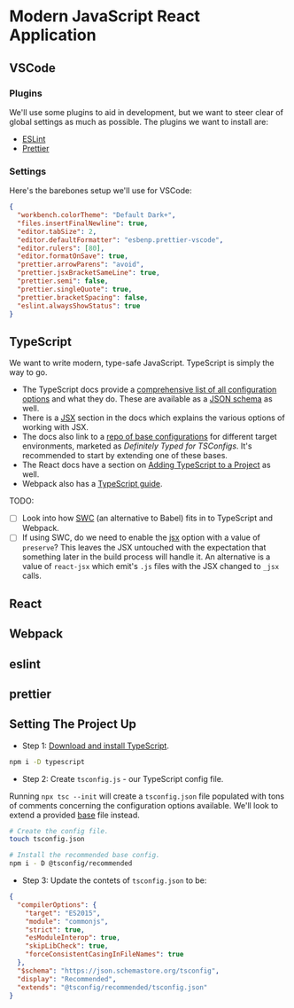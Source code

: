 # Modern JavaScript React Application

## VSCode

### Plugins

We'll use some plugins to aid in development, but we want to steer clear of global settings as much as possible. The plugins we want to install are:

- [ESLint](https://marketplace.visualstudio.com/items?itemName=dbaeumer.vscode-eslint)
- [Prettier](https://marketplace.visualstudio.com/items?itemName=esbenp.prettier-vscode)

### Settings

Here's the barebones setup we'll use for VSCode:

```json
{
  "workbench.colorTheme": "Default Dark+",
  "files.insertFinalNewline": true,
  "editor.tabSize": 2,
  "editor.defaultFormatter": "esbenp.prettier-vscode",
  "editor.rulers": [80],
  "editor.formatOnSave": true,
  "prettier.arrowParens": "avoid",
  "prettier.jsxBracketSameLine": true,
  "prettier.semi": false,
  "prettier.singleQuote": true,
  "prettier.bracketSpacing": false,
  "eslint.alwaysShowStatus": true
}
```

## TypeScript

We want to write modern, type-safe JavaScript. TypeScript is simply the way to go.

- The TypeScript docs provide a [comprehensive list of all configuration options](https://www.typescriptlang.org/tsconfig) and what they do. These are available as a [JSON schema](https://json.schemastore.org/tsconfig) as well.
- There is a [JSX](https://www.typescriptlang.org/docs/handbook/jsx.html) section in the docs which explains the various options of working with JSX.
- The docs also link to a [repo of base configurations](https://github.com/tsconfig/bases/) for different target environments, marketed as _Definitely Typed for TSConfigs_. It's recommended to start by extending one of these bases.
- The React docs have a section on [Adding TypeScript to a Project](https://reactjs.org/docs/static-type-checking.html#adding-typescript-to-a-project) as well.
- Webpack also has a [TypeScript guide](https://webpack.js.org/guides/typescript/).

TODO:

- [ ] Look into how [SWC](https://swc.rs/docs/getting-started) (an alternative to Babel) fits in to TypeScript and Webpack.
- [ ] If using SWC, do we need to enable the [jsx](https://www.typescriptlang.org/tsconfig#jsx) option with a value of `preserve`? This leaves the JSX untouched with the expectation that something later in the build process will handle it. An alternative is a value of `react-jsx` which emit's `.js` files with the JSX changed to `_jsx` calls.

## React

## Webpack

## eslint

## prettier

## Setting The Project Up

- Step 1: [Download and install TypeScript](https://www.typescriptlang.org/download).

```bash
npm i -D typescript
```

- Step 2: Create `tsconfig.js` - our TypeScript config file.

Running `npx tsc --init` will create a `tsconfig.json` file populated with tons of comments concerning the configuration options available. We'll look to extend a provided [base](https://github.com/tsconfig/bases/) file instead.

```bash
# Create the config file.
touch tsconfig.json

# Install the recommended base config.
npm i - D @tsconfig/recommended
```

- Step 3: Update the contets of `tsconfig.json` to be:

```json
{
  "compilerOptions": {
    "target": "ES2015",
    "module": "commonjs",
    "strict": true,
    "esModuleInterop": true,
    "skipLibCheck": true,
    "forceConsistentCasingInFileNames": true
  },
  "$schema": "https://json.schemastore.org/tsconfig",
  "display": "Recommended",
  "extends": "@tsconfig/recommended/tsconfig.json"
}
```
